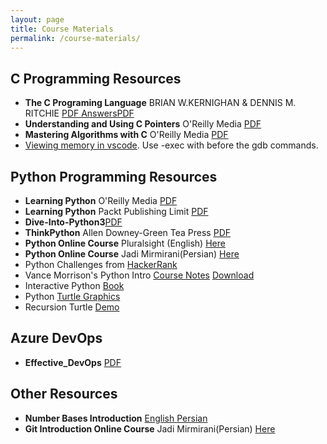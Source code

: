 ```yaml
---
layout: page
title: Course Materials
permalink: /course-materials/
---
```


## C Programming Resources
* **The C Programing Language** BRIAN W.KERNIGHAN & DENNIS M. RITCHIE <a href="../static_files/materials/The_C Programing_Language.pdf">PDF  </a> <a href="../static_files/materials/C_Answer_Book.pdf">AnswersPDF</a>
* **Understanding and Using C Pointers** O'Reilly Media <a href="../static_files/materials/Richard Reese-Understanding and Using C Pointers-O'Reilly Media (2013).pdf">PDF</a>
* **Mastering Algorithms with C** O'Reilly Media <a href="../static_files/materials/Kyle Loudon-Mastering Algorithms with C, 3rd Edition  -O'Reilly Media (1999).pdf">PDF</a>
* [Viewing memory in vscode](https://sourceware.org/gdb/current/onlinedocs/gdb/Memory.html). Use -exec with before the gdb commands.

## Python Programming Resources
* **Learning Python** O'Reilly Media <a href="../static_files/materials/Mark Lutz-Learning Python-O'Reilly (2009).pdf">PDF</a>
* **Learning Python** Packt Publishing Limit <a href="../static_files/materials/Learning Python.pdf">PDF</a>  
* **Dive-Into-Python3**<a href="../static_files/materials/dive-into-python3.pdf">PDF</a>
* **ThinkPython** Allen Downey-Green Tea Press <a href="../static_files/materials/thinkpython2.pdf">PDF</a>
* **Python Online Course** Pluralsight (English) <a href="https://p30download.com/fa/entry/49434/">Here</a>
* **Python Online Course** Jadi Mirmirani(Persian) <a href="https://gotoclass.ir/courses/آموزش-پایتون/">Here</a>
* Python Challenges from [HackerRank](https://www.hackerrank.com/domains/python)
* Vance Morrison's Python Intro [Course Notes](https://onedrive.live.com/view.aspx?resid=D068505F1C71AB61!3159&app=OneNote&authkey=!AKxcqGnaYlWNqts) [Download](../static_files/materials/VanceMorrisonNotes.zip)
* Interactive Python [Book](https://runestone.academy/runestone/books/published/thinkcspy/index.html)
* Python [Turtle Graphics](https://runestone.academy/runestone/books/published/thinkcspy/PythonTurtle/toctree.html)
* Recursion Turtle [Demo](https://runestone.academy/runestone/books/published/thinkcspy/IntroRecursion/SierpinskiTriangle.html) 

## Azure DevOps
* **Effective_DevOps** <a href="../static_files/materials/Effective_DevOps.pdf">PDF</a>

## Other Resources
* **Number Bases Introduction** <a href="https://www.computerhope.com/jargon/b/binary.htm">English </a> <a href="http://www.khuisf.ac.ir/prof/images/Uploaded_files/Bases%20in%20numeral%20system[6833271].PDF"> Persian</a> 
* **Git Introduction Online Course** Jadi Mirmirani(Persian) <a href="https://faradars.org/courses/fvgit9609-managed-distributed-edition-using-git">Here</a> 
